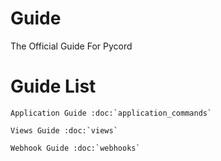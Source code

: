 # Guide
The Official Guide For Pycord

# Guide List

```{eval-rst}
Application Guide :doc:`application_commands`

Views Guide :doc:`views`

Webhook Guide :doc:`webhooks`
```